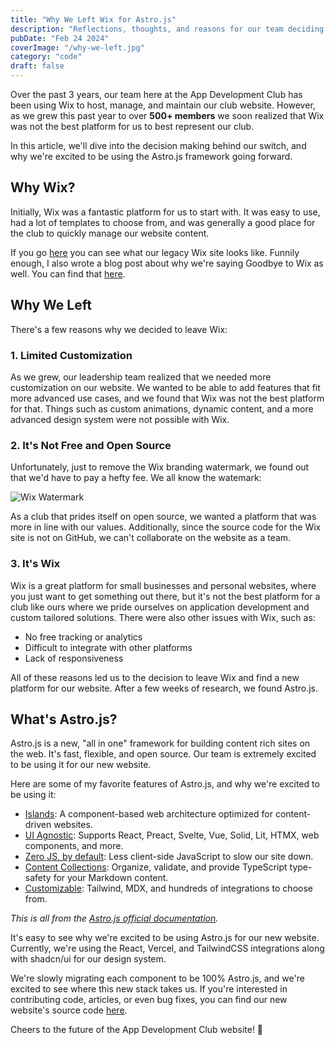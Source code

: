 ```yaml
---
title: "Why We Left Wix for Astro.js"
description: "Reflections, thoughts, and reasons for our team deciding to move on from Wix to Astro.js."
pubDate: "Feb 24 2024"
coverImage: "/why-we-left.jpg"
category: "code"
draft: false
---
```


Over the past 3 years, our team here at the App Development Club has been using Wix to host, manage, and maintain our club website. However, as we grew this past year to over **500+ members** we soon realized that Wix was not the best platform for us to best represent our club.

In this article, we'll dive into the decision making behind our switch, and why we're excited to be using the Astro.js framework going forward.

## Why Wix?

Initially, Wix was a fantastic platform for us to start with. It was easy to use, had a lot of templates to choose from, and was generally a good place for the club to quickly manage our website content.

If you go [here](https://appdove.wixsite.com/club) you can see what our legacy Wix site looks like. Funnily enough, I also wrote a blog post about why we're saying Goodbye to Wix as well. You can find that [here](https://appdove.wixsite.com/club/post/goodbye-wix-hello-astro).

## Why We Left

There's a few reasons why we decided to leave Wix:

### 1. Limited Customization

As we grew, our leadership team realized that we needed more customization on our website. We wanted to be able to add features that fit more advanced use cases, and we found that Wix was not the best platform for that. Things such as custom animations, dynamic content, and a more advanced design system were not possible with Wix.

### 2. It's Not Free and Open Source

Unfortunately, just to remove the Wix branding watermark, we found out that we'd have to pay a hefty fee. We all know the watemark:

![Wix Watermark](/wix-watermark.png)

As a club that prides itself on open source, we wanted a platform that was more in line with our values. Additionally, since the source code for the Wix site is not on GitHub, we can't collaborate on the website as a team.

### 3. It's Wix

Wix is a great platform for small businesses and personal websites, where you just want to get something out there, but it's not the best platform for a club like ours where we pride ourselves on application development and custom tailored solutions. There were also other issues with Wix, such as:

- No free tracking or analytics
- Difficult to integrate with other platforms
- Lack of responsiveness

All of these reasons led us to the decision to leave Wix and find a new platform for our website. After a few weeks of research, we found Astro.js.

## What's Astro.js?

Astro.js is a new, "all in one" framework for building content rich sites on the web. It's fast, flexible, and open source. Our team is extremely excited to be using it for our new website.

Here are some of my favorite features of Astro.js, and why we're excited to be using it:

- [Islands](https://docs.astro.build/en/concepts/islands/): A component-based web architecture optimized for content-driven websites.
- [UI Agnostic](https://docs.astro.build/en/guides/framework-components/): Supports React, Preact, Svelte, Vue, Solid, Lit, HTMX, web components, and more.
- [Zero JS, by default](https://docs.astro.build/en/basics/astro-components/): Less client-side JavaScript to slow our site down.
- [Content Collections](https://docs.astro.build/en/guides/content-collections/): Organize, validate, and provide TypeScript type-safety for your Markdown content.
- [Customizable](https://docs.astro.build/en/guides/integrations-guide/): Tailwind, MDX, and hundreds of integrations to choose from.

_This is all from the [Astro.js official documentation](https://docs.astro.build/)._

It's easy to see why we're excited to be using Astro.js for our new website. Currently, we're using the React, Vercel, and TailwindCSS integrations along with shadcn/ui for our design system.

We're slowly migrating each component to be 100% Astro.js, and we're excited to see where this new stack takes us. If you're interested in contributing code, articles, or even bug fixes, you can find our new website's source code [here](https://github.com/osu-app-club/website).

Cheers to the future of the App Development Club website! 🚀
